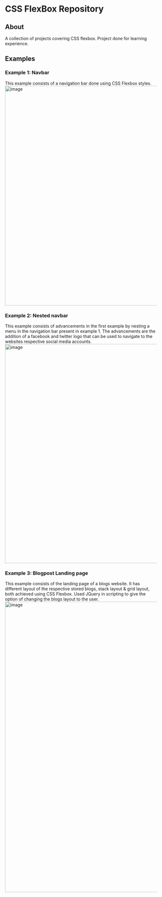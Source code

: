 # CSS FlexBox Repository

## About
A collection of projects covering CSS flexbox. Project done for learning experience.

## Examples
### Example 1: Navbar
This example consists of a navigation bar done using CSS Flexbox styles.
<img width="725" alt="image" src="https://github.com/EvansMungai/css-flexbox/assets/69681950/75b7fe11-3259-44e0-b0cc-33a41b3e7679">


### Example 2: Nested navbar
This example consists of advancements in the first example by nesting a menu in the navigation bar present in example 1. 
The advancements are the addition of a facebook and twitter logo that can be used to navigate to the websites respective social media accounts.
<img width="723" alt="image" src="https://github.com/EvansMungai/css-flexbox/assets/69681950/8249948c-941d-4b2e-9d69-f76cb63f373a">

### Example 3: Blogpost Landing page
This example consists of the landing page of a blogs website. It has different layout of the respective stored blogs, stack layout & grid layout, both achieved using CSS Flexbox.
Used JQuery in scripting to give the option of changing the blogs layout to the user.
<img width="959" alt="image" src="https://github.com/EvansMungai/css-flexbox/assets/69681950/59b87840-0ce1-4a5a-a34d-40c0bf6eab99">


